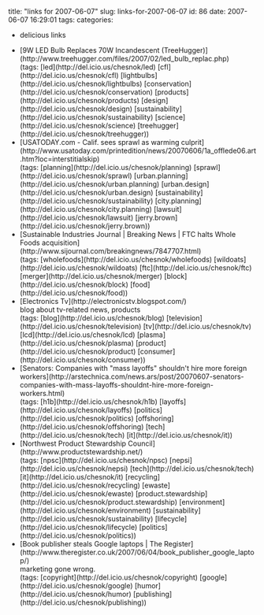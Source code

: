 title: "links for 2007-06-07"
slug: links-for-2007-06-07
id: 86
date: 2007-06-07 16:29:01
tags: 
categories: 
- delicious links

*   <div>[9W LED Bulb Replaces 70W Incandescent (TreeHugger)](http://www.treehugger.com/files/2007/02/led_bulb_replac.php)</div>
		<div>(tags: [led](http://del.icio.us/chesnok/led) [cfl](http://del.icio.us/chesnok/cfl) [lightbulbs](http://del.icio.us/chesnok/lightbulbs) [conservation](http://del.icio.us/chesnok/conservation) [products](http://del.icio.us/chesnok/products) [design](http://del.icio.us/chesnok/design) [sustainability](http://del.icio.us/chesnok/sustainability) [science](http://del.icio.us/chesnok/science) [treehugger](http://del.icio.us/chesnok/treehugger))</div>
*   <div>[USATODAY.com - Calif. sees sprawl as warming culprit](http://www.usatoday.com/printedition/news/20070606/1a_offlede06.art.htm?loc=interstitialskip)</div>
		<div>(tags: [planning](http://del.icio.us/chesnok/planning) [sprawl](http://del.icio.us/chesnok/sprawl) [urban.planning](http://del.icio.us/chesnok/urban.planning) [urban.design](http://del.icio.us/chesnok/urban.design) [sustainability](http://del.icio.us/chesnok/sustainability) [city.planning](http://del.icio.us/chesnok/city.planning) [lawsuit](http://del.icio.us/chesnok/lawsuit) [jerry.brown](http://del.icio.us/chesnok/jerry.brown))</div>
*   <div>[Sustainable Industries Journal | Breaking News | FTC halts Whole Foods acquisition](http://www.sijournal.com/breakingnews/7847707.html)</div>
		<div>(tags: [wholefoods](http://del.icio.us/chesnok/wholefoods) [wildoats](http://del.icio.us/chesnok/wildoats) [ftc](http://del.icio.us/chesnok/ftc) [merger](http://del.icio.us/chesnok/merger) [block](http://del.icio.us/chesnok/block) [food](http://del.icio.us/chesnok/food))</div>
*   <div>[Electronics Tv](http://electronicstv.blogspot.com/)</div>
		<div>blog about tv-related news, products</div>
		<div>(tags: [blog](http://del.icio.us/chesnok/blog) [television](http://del.icio.us/chesnok/television) [tv](http://del.icio.us/chesnok/tv) [lcd](http://del.icio.us/chesnok/lcd) [plasma](http://del.icio.us/chesnok/plasma) [product](http://del.icio.us/chesnok/product) [consumer](http://del.icio.us/chesnok/consumer))</div>
*   <div>[Senators: Companies with "mass layoffs" shouldn't hire more foreign workers](http://arstechnica.com/news.ars/post/20070607-senators-companies-with-mass-layoffs-shouldnt-hire-more-foreign-workers.html)</div>
		<div>(tags: [h1b](http://del.icio.us/chesnok/h1b) [layoffs](http://del.icio.us/chesnok/layoffs) [politics](http://del.icio.us/chesnok/politics) [offshoring](http://del.icio.us/chesnok/offshoring) [tech](http://del.icio.us/chesnok/tech) [it](http://del.icio.us/chesnok/it))</div>
*   <div>[Northwest Product Stewardship Council](http://www.productstewardship.net/)</div>
		<div>(tags: [npsc](http://del.icio.us/chesnok/npsc) [nepsi](http://del.icio.us/chesnok/nepsi) [tech](http://del.icio.us/chesnok/tech) [it](http://del.icio.us/chesnok/it) [recycling](http://del.icio.us/chesnok/recycling) [ewaste](http://del.icio.us/chesnok/ewaste) [product.stewardship](http://del.icio.us/chesnok/product.stewardship) [environment](http://del.icio.us/chesnok/environment) [sustainability](http://del.icio.us/chesnok/sustainability) [lifecycle](http://del.icio.us/chesnok/lifecycle) [politics](http://del.icio.us/chesnok/politics))</div>
*   <div>[Book publisher steals Google laptops | The Register](http://www.theregister.co.uk/2007/06/04/book_publisher_google_laptop/)</div>
		<div>marketing gone wrong.</div>
		<div>(tags: [copyright](http://del.icio.us/chesnok/copyright) [google](http://del.icio.us/chesnok/google) [humor](http://del.icio.us/chesnok/humor) [publishing](http://del.icio.us/chesnok/publishing))</div>
